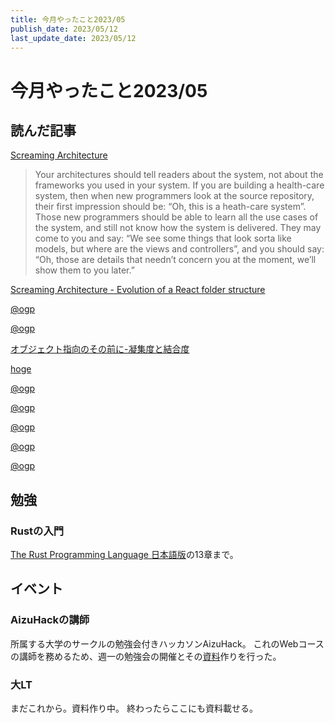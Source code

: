 ```yaml
---
title: 今月やったこと2023/05
publish_date: 2023/05/12
last_update_date: 2023/05/12
---
```


# 今月やったこと2023/05

## 読んだ記事

[Screaming Architecture](https://blog.cleancoder.com/uncle-bob/2011/09/30/Screaming-Architecture.html)

> Your architectures should tell readers about the system, not about the frameworks you used in your system. If you are building a health-care system, then when new programmers look at the source repository, their first impression should be: “Oh, this is a heath-care system”. Those new programmers should be able to learn all the use cases of the system, and still not know how the system is delivered. They may come to you and say: “We see some things that look sorta like models, but where are the views and controllers”, and you should say: “Oh, those are details that needn’t concern you at the moment, we’ll show them to you later.”

[Screaming Architecture - Evolution of a React folder structure](https://dev.to/profydev/screaming-architecture-evolution-of-a-react-folder-structure-4g25)

[@ogp](https://zenn.dev/tomi/articles/2021-03-22-blog-card)

[@ogp](https://zenn.dev/tabio/articles/good-code-bad-code)

[オブジェクト指向のその前に-凝集度と結合度](https://speakerdeck.com/sonatard/coheision-coupling)

[hoge](https://thisweekinreact.com/?ad=google_brand_name_en&utm_source=google&utm_medium=cpc&utm_campaign=19072642265&utm_content=146941687427&utm_term=this%20week%20in%20react&network=g&creative=637867933602&matchtype=e&device=c&placement=&target=&adposition=&gclid=Cj0KCQjw9deiBhC1ARIsAHLjR2Bivf52P2H9zE8nBmDMQLt_wucnskm1jiNBsRYRa-V1IqlhXF0HpSUaAjBFEALw_wcB])

[@ogp](https://zenn.dev/uhyo/articles/react-server-components-multi-stage)

[@ogp](https://zenn.dev/hiromichinomata/articles/c175978d1a506f)

[@ogp](https://zenn.dev/t_keshi/books/you-and-cleaner-react/viewer/preface)

[@ogp](https://speakerdeck.com/sonatard/purotokoru-intahuesutositenographql)

[@ogp](https://zenn.dev/makumattun/articles/26b84b640a4e89)

## 勉強

### Rustの入門

[The Rust Programming Language 日本語版](https://doc.rust-jp.rs/book-ja/)の13章まで。

## イベント

### AizuHackの講師

所属する大学のサークルの勉強会付きハッカソンAizuHack。
これのWebコースの講師を務めるため、週一の勉強会の開催とその[資料](https://eraser5th.github.io/web-tutorial-document/docs/aizuhack/intro)作りを行った。

### 大LT

まだこれから。資料作り中。
終わったらここにも資料載せる。


